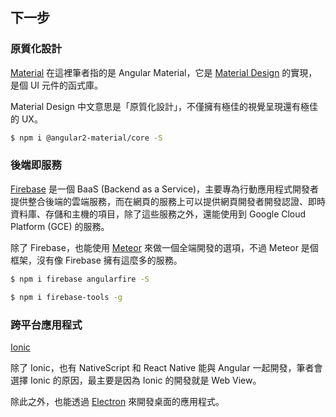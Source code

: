 ## 下一步

### 原質化設計

[Material](https://material.angular.io/) 在這裡筆者指的是 Angular Material，它是 [Material Design](https://material.google.com/) 的實現，是個 UI 元件的函式庫。

Material Design 中文意思是「原質化設計」，不僅擁有極佳的視覺呈現還有極佳的 UX。

```bash
$ npm i @angular2-material/core -S
```

### 後端即服務

[Firebase](https://firebase.google.com/) 是一個 BaaS (Backend as a Service)，主要專為行動應用程式開發者提供整合後端的雲端服務，而在網頁的服務上可以提供網頁開發者開發認證、即時資料庫、存儲和主機的項目，除了這些服務之外，還能使用到 Google Cloud Platform (GCE) 的服務。

除了 Firebase，也能使用 [Meteor](https://github.com/Urigo/angular-meteor) 來做一個全端開發的選項，不過 Meteor 是個框架，沒有像 Firebase 擁有這麼多的服務。

```bash
$ npm i firebase angularfire -S
```
```bash
$ npm i firebase-tools -g
```

### 跨平台應用程式

[Ionic](http://ionicframework.com/)

除了 Ionic，也有 NativeScript 和 React Native 能與 Angular 一起開發，筆者會選擇 Ionic 的原因，最主要是因為 Ionic 的開發就是 Web View。

除此之外，也能透過 [Electron](http://electron.atom.io/) 來開發桌面的應用程式。
